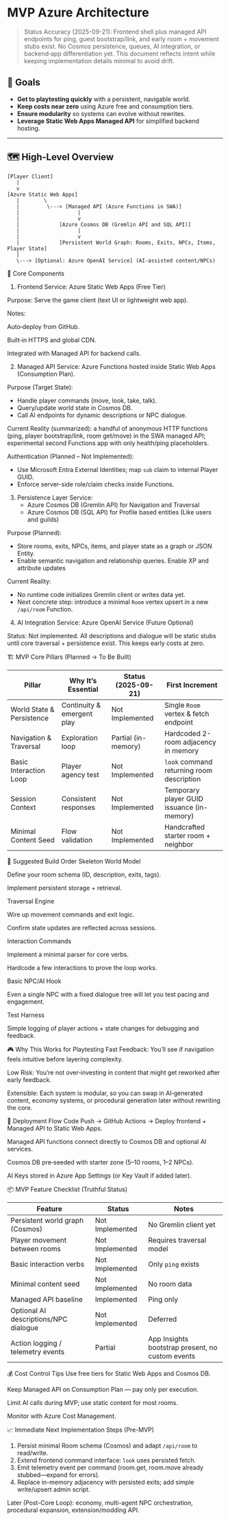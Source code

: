 # MVP Azure Architecture

> Status Accuracy (2025-09-21): Frontend shell plus managed API endpoints for ping, guest bootstrap/link, and early room + movement stubs exist. No Cosmos persistence, queues, AI integration, or backend‑app differentiation yet. This document reflects intent while keeping implementation details minimal to avoid drift.

## 🎯 Goals

- **Get to playtesting quickly** with a persistent, navigable world.
- **Keep costs near zero** using Azure free and consumption tiers.
- **Ensure modularity** so systems can evolve without rewrites.
- **Leverage Static Web Apps Managed API** for simplified backend hosting.

---

## 🗺 High-Level Overview

```plaintext
[Player Client]
   |
   v
[Azure Static Web Apps]
   |        \
   |         \---> [Managed API (Azure Functions in SWA)]
   |                   |
   |                   v
   |             [Azure Cosmos DB (Gremlin API and SQL API)]
   |                   |
   |                   v
   |             [Persistent World Graph: Rooms, Exits, NPCs, Items, Player State]
   |
   \---> [Optional: Azure OpenAI Service] (AI-assisted content/NPCs)
```

🧩 Core Components

1. Frontend
   Service: Azure Static Web Apps (Free Tier)

Purpose: Serve the game client (text UI or lightweight web app).

Notes:

Auto‑deploy from GitHub.

Built‑in HTTPS and global CDN.

Integrated with Managed API for backend calls.

2. Managed API
   Service: Azure Functions hosted inside Static Web Apps (Consumption Plan).

Purpose (Target State):

- Handle player commands (move, look, take, talk).
- Query/update world state in Cosmos DB.
- Call AI endpoints for dynamic descriptions or NPC dialogue.

Current Reality (summarized): a handful of anonymous HTTP functions (ping, player bootstrap/link, room get/move) in the SWA managed API; experimental second Functions app with only health/ping placeholders.

Authentication (Planned – Not Implemented):

- Use Microsoft Entra External Identities; map `sub` claim to internal Player GUID.
- Enforce server-side role/claim checks inside Functions.

3. Persistence Layer
   Service:
    - Azure Cosmos DB (Gremlin API) for Navigation and Traversal
    - Azure Cosmos DB (SQL API) for Profile based entities (Like users and guilds)

Purpose (Planned):

- Store rooms, exits, NPCs, items, and player state as a graph or JSON Entity.
- Enable semantic navigation and relationship queries. Enable XP and attribute updates

Current Reality:

- No runtime code initializes Gremlin client or writes data yet.
- Next concrete step: introduce a minimal `Room` vertex upsert in a new `/api/room` Function.

4. AI Integration
   Service: Azure OpenAI Service (Future Optional)

Status: Not implemented. All descriptions and dialogue will be static stubs until core traversal + persistence exist. This keeps early costs at zero.

🏗 MVP Core Pillars (Planned → To Be Built)

| Pillar                    | Why It’s Essential         | Status (2025-09-21) | First Increment                            |
| ------------------------- | -------------------------- | ------------------- | ------------------------------------------ |
| World State & Persistence | Continuity & emergent play | Not Implemented     | Single `Room` vertex & fetch endpoint      |
| Navigation & Traversal    | Exploration loop           | Partial (in-memory) | Hardcoded 2-room adjacency in memory       |
| Basic Interaction Loop    | Player agency test         | Not Implemented     | `look` command returning room description  |
| Session Context           | Consistent responses       | Not Implemented     | Temporary player GUID issuance (in-memory) |
| Minimal Content Seed      | Flow validation            | Not Implemented     | Handcrafted starter room + neighbor        |

📜 Suggested Build Order
Skeleton World Model

Define your room schema (ID, description, exits, tags).

Implement persistent storage + retrieval.

Traversal Engine

Wire up movement commands and exit logic.

Confirm state updates are reflected across sessions.

Interaction Commands

Implement a minimal parser for core verbs.

Hardcode a few interactions to prove the loop works.

Basic NPC/AI Hook

Even a single NPC with a fixed dialogue tree will let you test pacing and engagement.

Test Harness

Simple logging of player actions + state changes for debugging and feedback.

🎮 Why This Works for Playtesting
Fast Feedback: You’ll see if navigation feels intuitive before layering complexity.

Low Risk: You’re not over‑investing in content that might get reworked after early feedback.

Extensible: Each system is modular, so you can swap in AI‑generated content, economy systems, or procedural generation later without rewriting the core.

🚀 Deployment Flow
Code Push → GitHub Actions → Deploy frontend + Managed API to Static Web Apps.

Managed API functions connect directly to Cosmos DB and optional AI services.

Cosmos DB pre‑seeded with starter zone (5–10 rooms, 1–2 NPCs).

AI Keys stored in Azure App Settings (or Key Vault if added later).

📦 MVP Feature Checklist (Truthful Status)

| Feature                               | Status          | Notes                                            |
| ------------------------------------- | --------------- | ------------------------------------------------ |
| Persistent world graph (Cosmos)       | Not Implemented | No Gremlin client yet                            |
| Player movement between rooms         | Not Implemented | Requires traversal model                         |
| Basic interaction verbs               | Not Implemented | Only `ping` exists                               |
| Minimal content seed                  | Not Implemented | No room data                                     |
| Managed API baseline                  | Implemented     | Ping only                                        |
| Optional AI descriptions/NPC dialogue | Not Implemented | Deferred                                         |
| Action logging / telemetry events     | Partial         | App Insights bootstrap present, no custom events |

💰 Cost Control Tips
Use free tiers for Static Web Apps and Cosmos DB.

Keep Managed API on Consumption Plan — pay only per execution.

Limit AI calls during MVP; use static content for most rooms.

Monitor with Azure Cost Management.

📈 Immediate Next Implementation Steps (Pre-MVP)

1. Persist minimal Room schema (Cosmos) and adapt `/api/room` to read/write.
2. Extend frontend command interface: `look` uses persisted fetch.
3. Emit telemetry event per command (room.get, room.move already stubbed—expand for errors).
4. Replace in-memory adjacency with persisted exits; add simple write/upsert admin script.

Later (Post-Core Loop): economy, multi-agent NPC orchestration, procedural expansion, extension/modding API.

